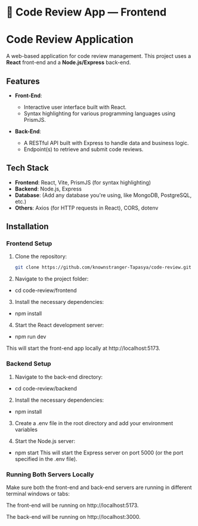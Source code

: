 # 🧠 Code Review App — Frontend

# Code Review Application

A web-based application for code review management. This project uses a **React** front-end and a **Node.js/Express** back-end.

## Features

- **Front-End**: 
  - Interactive user interface built with React.
  - Syntax highlighting for various programming languages using PrismJS.
  
- **Back-End**:
  - A RESTful API built with Express to handle data and business logic.
  - Endpoint(s) to retrieve and submit code reviews.

## Tech Stack

- **Frontend**: React, Vite, PrismJS (for syntax highlighting)
- **Backend**: Node.js, Express
- **Database**: (Add any database you're using, like MongoDB, PostgreSQL, etc.)
- **Others**: Axios (for HTTP requests in React), CORS, dotenv

## Installation

### Frontend Setup

1. Clone the repository:
   ```bash
   git clone https://github.com/knownstranger-Tapasya/code-review.git
2. Navigate to the project folder:
- cd code-review/frontend

3. Install the necessary dependencies:
- npm install

4. Start the React development server:
- npm run dev

This will start the front-end app locally at http://localhost:5173.

### Backend Setup

1. Navigate to the back-end directory:
- cd code-review/backend

2. Install the necessary dependencies:
- npm install

3. Create a .env file in the root directory and add your environment variables

4. Start the Node.js server:
- npm start
This will start the Express server on port 5000 (or the port specified in the .env file).

### Running Both Servers Locally
Make sure both the front-end and back-end servers are running in different terminal windows or tabs:

The front-end will be running on http://localhost:5173.

The back-end will be running on http://localhost:3000.
